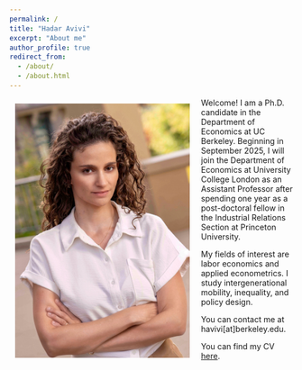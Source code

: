 ```yaml
---
permalink: /
title: "Hadar Avivi"
excerpt: "About me"
author_profile: true
redirect_from: 
  - /about/
  - /about.html
---
```



<img class="img-responsive" style="float: left; margin: 10px 20px 20px 10px;" src="/images/Hadar2.jpeg" width="310"> Welcome! I am a Ph.D. candidate in the Department of Economics at UC Berkeley.
Beginning in September 2025, I will join the Department of Economics at University College London as an Assistant Professor after spending one year as a post-doctoral fellow in the Industrial Relations Section at Princeton University.

My fields of interest are labor economics and applied econometrics. I study intergenerational mobility, inequality, and policy design.


 
You can contact me at havivi[at]berkeley.edu.   

You can find my CV [here](/files/CV_HA.pdf).      

  
<!--- 


Prior to coming to Berkeley, I graduated from Tel-Aviv University and worked as a research assistant at The Hebrew University, The Israeli Democracy Institute and The Research Department of Bank of Israel. 
}
-->

